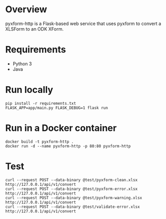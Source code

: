 # Overview
pyxform-http is a Flask-based web service that uses pyxform to convert a XLSForm to an ODK XForm.

# Requirements
* Python 3
* Java

# Run locally
```
pip install -r requirements.txt
FLASK_APP=app/main.py FLASK_DEBUG=1 flask run
```

# Run in a Docker container
```
docker build -t pyxform-http .
docker run -d --name pyxform-http -p 80:80 pyxform-http
```

# Test
```
curl --request POST --data-binary @test/pyxform-clean.xlsx http://127.0.0.1/api/v1/convert
curl --request POST --data-binary @test/pyxform-error.xlsx http://127.0.0.1/api/v1/convert
curl --request POST --data-binary @test/pyxform-warning.xlsx http://127.0.0.1/api/v1/convert
curl --request POST --data-binary @test/validate-error.xlsx http://127.0.0.1/api/v1/convert
```